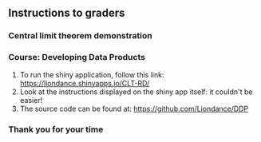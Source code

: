 ## Instructions to graders

### Central limit theorem demonstration
### Course: Developing Data Products

1. To run the shiny application, follow this link: https://liondance.shinyapps.io/CLT-RD/
2. Look at the instructions displayed on the shiny app itself: it couldn't be easier!
3. The source code can be found at: https://github.com/Liondance/DDP

### Thank you for your time
